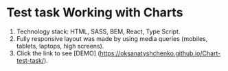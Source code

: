 # Test task Working with Charts
1. Technology stack: HTML, SASS, BEM, React, Type Script.
2. Fully responsive layout was made by using media queries (mobiles, tablets, laptops, high screens).
3. Click the link to see [DEMO] (https://oksanatyshchenko.github.io/Chart-test-task/).